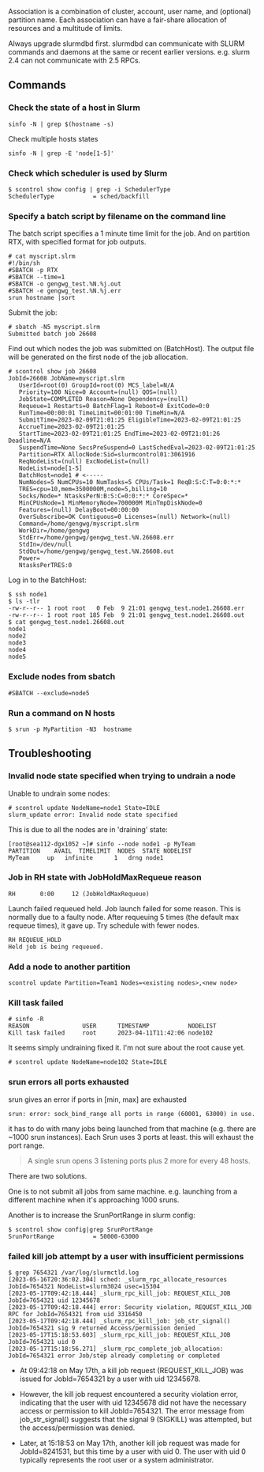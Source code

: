 Association is a combination of cluster, account, user name, and (optional) partition name.
Each association can have a fair-share allocation of resources and a multitude of limits.

Always upgrade slurmdbd first. slurmdbd can communicate with SLURM commands and daemons at the same
or recent earlier versions. e.g. slurm 2.4 can not communicate with 2.5 RPCs.

## Commands

### Check the state of a host in Slurm

```
sinfo -N | grep $(hostname -s)
```

Check multiple hosts states

```
sinfo -N | grep -E 'node[1-5]'
```

### Check which scheduler is used by Slurm

```
$ scontrol show config | grep -i SchedulerType
SchedulerType           = sched/backfill
```

### Specify a batch script by filename on the command line

The batch script specifies a 1 minute time limit for the job. And on partition RTX, with specified format for job outputs.

```
# cat myscript.slrm
#!/bin/sh
#SBATCH -p RTX
#SBATCH --time=1
#SBATCH -o gengwg_test.%N.%j.out
#SBATCH -e gengwg_test.%N.%j.err
srun hostname |sort
```

Submit the job:

```
# sbatch -N5 myscript.slrm
Submitted batch job 26608
```

Find out which nodes the job was submitted on (BatchHost).  The output file will be generated on the first node of the job allocation. 

```
# scontrol show job 26608
JobId=26608 JobName=myscript.slrm
   UserId=root(0) GroupId=root(0) MCS_label=N/A
   Priority=100 Nice=0 Account=(null) QOS=(null)
   JobState=COMPLETED Reason=None Dependency=(null)
   Requeue=1 Restarts=0 BatchFlag=1 Reboot=0 ExitCode=0:0
   RunTime=00:00:01 TimeLimit=00:01:00 TimeMin=N/A
   SubmitTime=2023-02-09T21:01:25 EligibleTime=2023-02-09T21:01:25
   AccrueTime=2023-02-09T21:01:25
   StartTime=2023-02-09T21:01:25 EndTime=2023-02-09T21:01:26 Deadline=N/A
   SuspendTime=None SecsPreSuspend=0 LastSchedEval=2023-02-09T21:01:25
   Partition=RTX AllocNode:Sid=slurmcontrol01:3061916
   ReqNodeList=(null) ExcNodeList=(null)
   NodeList=node[1-5]
   BatchHost=node1 # <-----
   NumNodes=5 NumCPUs=10 NumTasks=5 CPUs/Task=1 ReqB:S:C:T=0:0:*:*
   TRES=cpu=10,mem=3500000M,node=5,billing=10
   Socks/Node=* NtasksPerN:B:S:C=0:0:*:* CoreSpec=*
   MinCPUsNode=1 MinMemoryNode=700000M MinTmpDiskNode=0
   Features=(null) DelayBoot=00:00:00
   OverSubscribe=OK Contiguous=0 Licenses=(null) Network=(null)
   Command=/home/gengwg/myscript.slrm
   WorkDir=/home/gengwg
   StdErr=/home/gengwg/gengwg_test.%N.26608.err
   StdIn=/dev/null
   StdOut=/home/gengwg/gengwg_test.%N.26608.out
   Power=
   NtasksPerTRES:0
```

Log in to the BatchHost:

```
$ ssh node1
$ ls -tlr
-rw-r--r-- 1 root root   0 Feb  9 21:01 gengwg_test.node1.26608.err
-rw-r--r-- 1 root root 185 Feb  9 21:01 gengwg_test.node1.26608.out
$ cat gengwg_test.node1.26608.out
node1
node2
node3
node4
node5
```

### Exclude nodes from sbatch

```
#SBATCH --exclude=node5
```

### Run a command on N hosts

```
$ srun -p MyPartition -N3  hostname
````

## Troubleshooting

### Invalid node state specified when trying to undrain a node

Unable to undrain some nodes:

```
# scontrol update NodeName=node1 State=IDLE
slurm_update error: Invalid node state specified
```

This is due to all the nodes are in 'draining' state:

```
[root@sea112-dgx1052 ~]# sinfo --node node1 -p MyTeam
PARTITION    AVAIL  TIMELIMIT  NODES  STATE NODELIST
MyTeam     up   infinite      1   drng node1
```

### Job in RH state with JobHoldMaxRequeue reason

```
RH       0:00     12 (JobHoldMaxRequeue)
```

Launch failed requeued held. Job launch failed for some reason. This is normally due to a faulty node. After requeuing 5 times (the default max requeue times), it gave up. Try schedule with fewer nodes.

```
RH REQUEUE_HOLD
Held job is being requeued.
```

### Add a node to another partition

```
scontrol update Partition=Team1 Nodes=<existing nodes>,<new node>
```

### Kill task failed 

```
# sinfo -R
REASON               USER      TIMESTAMP           NODELIST
Kill task failed     root      2023-04-11T11:42:06 node102
```

It seems simply undraining fixed it. I'm not sure about the root cause yet.

```
# scontrol update NodeName=node102 State=IDLE
```

### srun errors all ports exhausted

srun gives an error if ports in [min, max] are exhausted

```
srun: error: sock_bind_range all ports in range (60001, 63000) in use.
```

it has to do with many jobs being launched from that machine (e.g. there are ~1000 srun instances). Each Srun uses 3 ports at least. this will exhaust the port range.

> A single srun opens 3 listening ports plus 2 more for every 48 hosts.

There are two solutions.

One is to not submit all jobs from same machine. e.g. launching from a different machine when it's approaching 1000 sruns.

Another is to increase the SrunPortRange in slurm config:

```
$ scontrol show config|grep SrunPortRange
SrunPortRange           = 50000-63000
```

### failed kill job attempt by a user with insufficient permissions

```
$ grep 7654321 /var/log/slurmctld.log
[2023-05-16T20:36:02.304] sched: _slurm_rpc_allocate_resources JobId=7654321 NodeList=slurm3024 usec=15304
[2023-05-17T09:42:18.444] _slurm_rpc_kill_job: REQUEST_KILL_JOB JobId=7654321 uid 12345678
[2023-05-17T09:42:18.444] error: Security violation, REQUEST_KILL_JOB RPC for JobId=7654321 from uid 3316450
[2023-05-17T09:42:18.444] _slurm_rpc_kill_job: job_str_signal() JobId=7654321 sig 9 returned Access/permission denied
[2023-05-17T15:18:53.603] _slurm_rpc_kill_job: REQUEST_KILL_JOB JobId=7654321 uid 0
[2023-05-17T15:18:56.271] _slurm_rpc_complete_job_allocation: JobId=7654321 error Job/step already completing or completed
```

- At 09:42:18 on May 17th, a kill job request (REQUEST_KILL_JOB) was issued for JobId=7654321 by a user with uid 12345678.

- However, the kill job request encountered a security violation error, indicating that the user with uid 12345678 did not have the necessary access or permission to kill JobId=7654321. The error message from job_str_signal() suggests that the signal 9 (SIGKILL) was attempted, but the access/permission was denied.

- Later, at 15:18:53 on May 17th, another kill job request was made for JobId=8241531, but this time by a user with uid 0. The user with uid 0 typically represents the root user or a system administrator.
